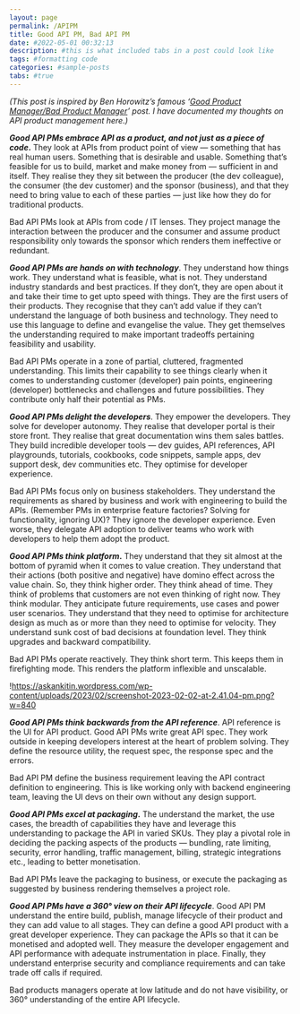 ```yaml
---
layout: page
permalink: /APIPM
title: Good API PM, Bad API PM
date: #2022-05-01 00:32:13
description: #this is what included tabs in a post could look like
tags: #formatting code
categories: #sample-posts
tabs: #true
---
```



*(This post is inspired by Ben Horowitz’s famous ‘[Good Product Manager/Bad Product Manager](https://a16z.com/2012/06/15/good-product-managerbad-product-manager/)’ post. I have documented my thoughts on API product management here.)*

***Good API PMs embrace API as a product, and not just as a piece of code*.** They look at APIs from product point of view — something that has real human users. Something that is desirable and usable. Something that’s feasible for us to build, market and make money from — sufficient in and itself. They realise they they sit between the producer (the dev colleague), the consumer (the dev customer) and the sponsor (business), and that they need to bring value to each of these parties — just like how they do for traditional products.

Bad API PMs look at APIs from code / IT lenses. They project manage the interaction between the producer and the consumer and assume product responsibility only towards the sponsor which renders them ineffective or redundant.


***Good API PMs are hands on with technology***. They understand how things work. They understand what is feasible, what is not. They understand industry standards and best practices. If they don’t, they are open about it and take their time to get upto speed with things. They are the first users of their products. They recognise that they can’t add value if they can’t understand the language of both business and technology. They need to use this language to define and evangelise the value. They get themselves the understanding required to make important tradeoffs pertaining feasibility and usability.

Bad API PMs operate in a zone of partial, cluttered, fragmented understanding. This limits their capability to see things clearly when it comes to understanding customer (developer) pain points, engineering (developer) bottlenecks and challenges and future possibilities. They contribute only half their potential as PMs.

***Good API PMs delight the developers***. They empower the developers. They solve for developer autonomy. They realise that developer portal is their store front. They realise that great documentation wins them sales battles. They build incredible developer tools — dev guides, API references, API playgrounds, tutorials, cookbooks, code snippets, sample apps, dev support desk, dev communities etc. They optimise for developer experience.

Bad API PMs focus only on business stakeholders. They understand the requirements as shared by business and work with engineering to build the APIs. (Remember PMs in enterprise feature factories? Solving for functionality, ignoring UX)? They ignore the developer experience. Even worse, they delegate API adoption to deliver teams who work with developers to help them adopt the product.

***Good API PMs think platform*.** They understand that they sit almost at the bottom of pyramid when it comes to value creation. They understand that their actions (both positive and negative) have domino effect across the value chain. So, they think higher order. They think ahead of time. They think of problems that customers are not even thinking of right now. They think modular. They anticipate future requirements, use cases and power user scenarios. They understand that they need to optimise for architecture design as much as or more than they need to optimise for velocity. They understand sunk cost of bad decisions at foundation level. They think upgrades and backward compatibility.

Bad API PMs operate reactively. They think short term. This keeps them in firefighting mode. This renders the platform inflexible and unscalable.

!https://askankitin.wordpress.com/wp-content/uploads/2023/02/screenshot-2023-02-02-at-2.41.04-pm.png?w=840

***Good API PMs think backwards from the API reference***. API reference is the UI for API product. Good API PMs write great API spec. They work outside in keeping developers interest at the heart of problem solving. They define the resource utility, the request spec, the response spec and the errors.

Bad API PM define the business requirement leaving the API contract definition to engineering. This is like working only with backend engineering team, leaving the UI devs on their own without any design support.

***Good API PMs excel at packaging*.** The understand the market, the use cases, the breadth of capabilities they have and leverage this understanding to package the API in varied SKUs. They play a pivotal role in deciding the packing aspects of the products — bundling, rate limiting, security, error handling, traffic management, billing, strategic integrations etc., leading to better monetisation.

Bad API PMs leave the packaging to business, or execute the packaging as suggested by business rendering themselves a project role.

***Good API PMs have a 360° view on their API lifecycle***. Good API PM understand the entire build, publish, manage lifecycle of their product and they can add value to all stages. They can define a good API product with a great developer experience. They can package the APIs so that it can be monetised and adopted well. They measure the developer engagement and API performance with adequate instrumentation in place. Finally, they understand enterprise security and compliance requirements and can take trade off calls if required.

Bad products managers operate at low latitude and do not have visibility, or 360° understanding of the entire API lifecycle.